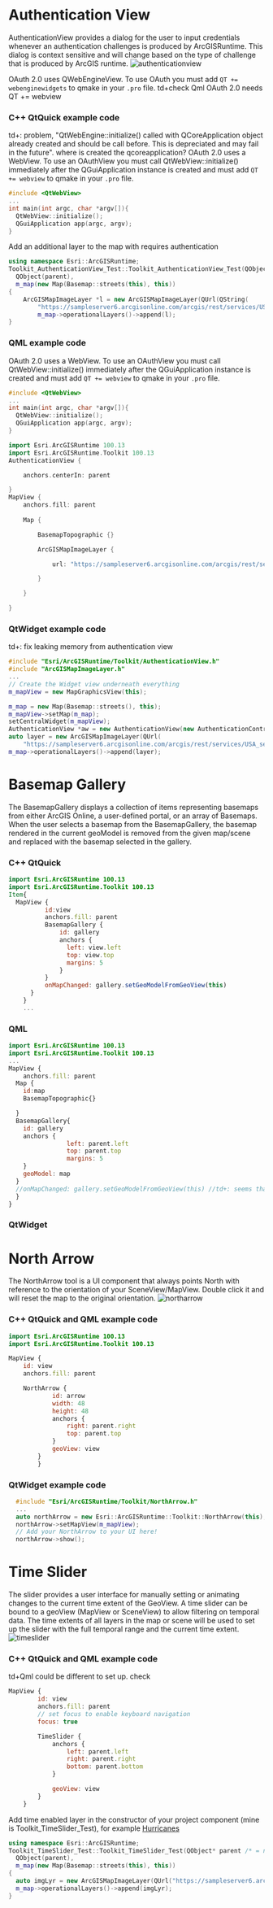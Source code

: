 # Authentication View
AuthenticationView provides a dialog for the user to input credentials whenever an authentication challenges is produced by ArcGISRuntime. This dialog is context sensitive and will change based on the type of challenge that is produced by ArcGIS runtime.
![authenticationview](authenticationview_qml.png)

OAuth 2.0 uses QWebEngineView. To use OAuth you must add ```QT += webenginewidgets``` to qmake in your ```.pro``` file.
td+check Qml OAuth 2.0 needs  QT += webview

### C++ QtQuick example code
td+: problem, "QtWebEngine::initialize() called with QCoreApplication object already created and should be call before. This is depreciated and may fail in the future". where is created the qcoreapplication?
OAuth 2.0 uses a WebView. To use an OAuthView you must call QtWebView::initialize() immediately after the QGuiApplication instance is created and must add ```QT += webview``` to qmake in your ```.pro``` file.
```c++
#include <QtWebView>
...
int main(int argc, char *argv[]){
  QtWebView::initialize();
  QGuiApplication app(argc, argv);
}
```

Add an additional layer to the map with requires authentication
```c++
using namespace Esri::ArcGISRuntime;
Toolkit_AuthenticationView_Test::Toolkit_AuthenticationView_Test(QObject* parent /* = nullptr */) :
  QObject(parent),
  m_map(new Map(Basemap::streets(this), this))
{
    ArcGISMapImageLayer *l = new ArcGISMapImageLayer(QUrl(QString(
        "https://sampleserver6.arcgisonline.com/arcgis/rest/services/USA_secure_user1/MapServer")));
        m_map->operationalLayers()->append(l);
}
```
### QML example code
OAuth 2.0 uses a WebView. To use an OAuthView you must call QtWebView::initialize() immediately after the QGuiApplication instance is created and must add ```QT += webview``` to qmake in your ```.pro``` file.

```c++
#include <QtWebView>
...
int main(int argc, char *argv[]){
  QtWebView::initialize();
  QGuiApplication app(argc, argv);
}
```
```c++
import Esri.ArcGISRuntime 100.13
import Esri.ArcGISRuntime.Toolkit 100.13
AuthenticationView {

    anchors.centerIn: parent

}
MapView {
    anchors.fill: parent
    
    Map {

        BasemapTopographic {}

        ArcGISMapImageLayer {

            url: "https://sampleserver6.arcgisonline.com/arcgis/rest/services/USA_secure_user1/MapServer"

        }

    }

}
```

### QtWidget example code
td+: fix leaking memory from authentication view
```c++
#include "Esri/ArcGISRuntime/Toolkit/AuthenticationView.h"
#include "ArcGISMapImageLayer.h"
...
// Create the Widget view underneath everything
m_mapView = new MapGraphicsView(this);

m_map = new Map(Basemap::streets(), this);
m_mapView->setMap(m_map);
setCentralWidget(m_mapView);
AuthenticationView *aw = new AuthenticationView(new AuthenticationController(this), this);
auto layer = new ArcGISMapImageLayer(QUrl(
    "https://sampleserver6.arcgisonline.com/arcgis/rest/services/USA_secure_user1/MapServer"));
m_map->operationalLayers()->append(layer);
```
# Basemap Gallery
The BasemapGallery displays a collection of items representing basemaps from either ArcGIS Online, a user-defined portal, or an array of Basemaps. When the user selects a basemap from the BasemapGallery, the basemap rendered in the current geoModel is removed from the given map/scene and replaced with the basemap selected in the gallery.

### C++ QtQuick
```qml
import Esri.ArcGISRuntime 100.13
import Esri.ArcGISRuntime.Toolkit 100.13
Item{
  MapView {
          id:view
          anchors.fill: parent
          BasemapGallery {
              id: gallery
              anchors {
                left: view.left
                top: view.top
                margins: 5
              }
          }
          onMapChanged: gallery.setGeoModelFromGeoView(this)
      }
    }
    ...
```

### QML
```qml
import Esri.ArcGISRuntime 100.13
import Esri.ArcGISRuntime.Toolkit 100.13
...
MapView {
    anchors.fill: parent
  Map {
    id:map
    BasemapTopographic{}

  }
  BasemapGallery{
    id: gallery
    anchors {
                left: parent.left
                top: parent.top
                margins: 5
    }
    geoModel: map
  }
  //onMapChanged: gallery.setGeoModelFromGeoView(this) //td+: seems that the qml version, needs the geomodel set manually. //only setting onmapchanged has problems with spatial references
  }
}
```

### QtWidget


# North Arrow
The NorthArrow tool is a UI component that always points North with reference to the orientation of your SceneView/MapView.
Double click it and will reset the map to the original orientation.
![northarrow](northarrow.gif)

### C++ QtQuick and QML example code
```qml
import Esri.ArcGISRuntime 100.13
import Esri.ArcGISRuntime.Toolkit 100.13

MapView {
    id: view
    anchors.fill: parent

    NorthArrow {
            id: arrow
            width: 48
            height: 48
            anchors {
                right: parent.right
                top: parent.top
            }
            geoView: view
        }
        }
```

### QtWidget example code
```c++
  #include "Esri/ArcGISRuntime/Toolkit/NorthArrow.h"
  ...
  auto northArrow = new Esri::ArcGISRuntime::Toolkit::NorthArrow(this);
  northArrow->setMapView(m_mapView);
  // Add your NorthArrow to your UI here!
  northArrow->show();
```

# Time Slider
The slider provides a user interface for manually setting or animating changes to the current time extent of the GeoView.
A time slider can be bound to a geoView (MapView or SceneView) to allow filtering on temporal data. The time extents of all layers in the map or scene will be used to set up the slider with the full temporal range and the current time extent.
![timeslider](timeslider.gif)

### C++ QtQuick and QML example code
td+Qml could be different to set up. check
```qml
MapView {
        id: view
        anchors.fill: parent
        // set focus to enable keyboard navigation
        focus: true

        TimeSlider {
            anchors {
                left: parent.left
                right: parent.right
                bottom: parent.bottom
            }

            geoView: view
        }
    }
```
Add time enabled layer in the constructor of your project component (mine is Toolkit_TimeSlider_Test), for example [Hurricanes](https://sampleserver6.arcgisonline.com/arcgis/rest/services/Hurricanes/MapServer)
```c++
using namespace Esri::ArcGISRuntime;
Toolkit_TimeSlider_Test::Toolkit_TimeSlider_Test(QObject* parent /* = nullptr */) :
  QObject(parent),
  m_map(new Map(Basemap::streets(this), this))
{
  auto imgLyr = new ArcGISMapImageLayer(QUrl("https://sampleserver6.arcgisonline.com/arcgis/rest/services/Hurricanes/MapServer"), this);
  m_map->operationalLayers()->append(imgLyr);
}
```
